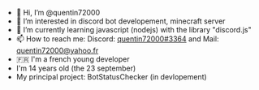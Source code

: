 - 👋 Hi, I’m @quentin72000
- 👀 I’m interested in discord bot developement, minecraft server
- 🌱 I’m currently learning javascript (nodejs) with the library "discord.js"
- 📫 How to reach me: Discord: [quentin72000#3364](https://discord.com/users/611938209366016000) and Mail: [quentin72000@yahoo.fr](mailto:quentin72000@yahoo.fr)
- 🇫🇷 I'm a french young developer
- I'm 14 years old (the 23 september)
- My principal project: BotStatusChecker (in devlopement)
